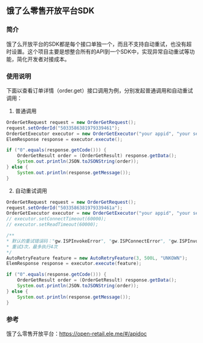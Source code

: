 ## 饿了么零售开放平台SDK
### 简介
饿了么开放平台的SDK都是每个接口单独一个，而且不支持自动重试，也没有超时设置。这个项目主要是想整合所有的API到一个SDK中，实现异常自动重试等功能，简化开发者对接成本。
### 使用说明
下面以查看订单详情（order.get）接口调用为例，分别发起普通调用和自动重试调用：
1. 普通调用
```java
OrderGetRequest request = new OrderGetRequest();
request.setOrderId("5033586381979339461");
OrderGetExecutor executor = new OrderGetExecutor("your appid", "your secret", request);
ElemResponse response = executor.execute();

if ("0".equals(response.getCode())) {
    OrderGetResult order = (OrderGetResult) response.getData();
    System.out.println(JSON.toJSONString(order));
} else {
    System.out.println(response.getMessage());
}
```
2. 自动重试调用
```java
OrderGetRequest request = new OrderGetRequest();
request.setOrderId("5033586381979339461a");
OrderGetExecutor executor = new OrderGetExecutor("your appid", "your secret", request);
// executor.setConnectTimeout(60000);
// executor.setReadTimeout(60000);

/**
* 默认的重试错误码："gw.ISPInvokeError", "gw.ISPConnectError", "gw.ISPInvokeTimeout"。
* 重试3次，最多执行4次
*/
AutoRetryFeature feature = new AutoRetryFeature(3, 500L, "UNKOWN");
ElemResponse response = executor.execute(feature);

if ("0".equals(response.getCode())) {
    OrderGetResult order = (OrderGetResult) response.getData();
    System.out.println(JSON.toJSONString(order));
} else {
    System.out.println(response.getMessage());
}
```
### 参考
饿了么零售开放平台：https://open-retail.ele.me/#/apidoc